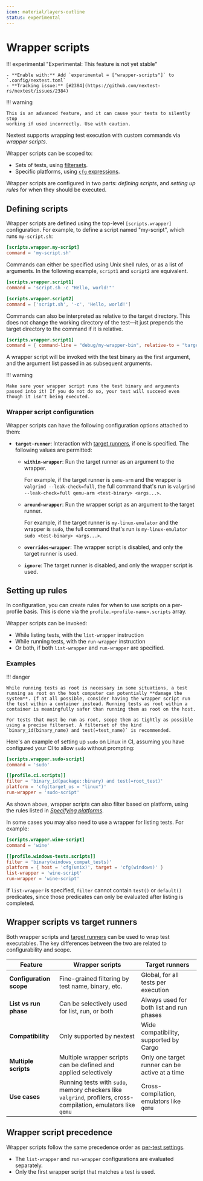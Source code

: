 ```yaml
---
icon: material/layers-outline
status: experimental
---
```


# Wrapper scripts

<!-- md:version 0.9.98 -->

!!! experimental "Experimental: This feature is not yet stable"

    - **Enable with:** Add `experimental = ["wrapper-scripts"]` to `.config/nextest.toml`
    - **Tracking issue:** [#2384](https://github.com/nextest-rs/nextest/issues/2384)

!!! warning

    This is an advanced feature, and it can cause your tests to silently stop
    working if used incorrectly. Use with caution.

Nextest supports wrapping test execution with custom commands via _wrapper scripts_.

Wrapper scripts can be scoped to:

* Sets of tests, using [filtersets](../filtersets/index.md).
* Specific platforms, using [`cfg` expressions](../configuration/specifying-platforms.md).

Wrapper scripts are configured in two parts: _defining scripts_, and _setting up rules_ for when they should be executed.

## Defining scripts

Wrapper scripts are defined using the top-level `[scripts.wrapper]` configuration. For example, to define a script named "my-script", which runs `my-script.sh`:

```toml title="Wrapper script definition in <code>.config/nextest.toml</code>"
[scripts.wrapper.my-script]
command = 'my-script.sh'
```

Commands can either be specified using Unix shell rules, or as a list of arguments. In the following example, `script1` and `script2` are equivalent.

```toml
[scripts.wrapper.script1]
command = 'script.sh -c "Hello, world!"'

[scripts.wrapper.script2]
command = ['script.sh', '-c', 'Hello, world!']
```

Commands can also be interpreted as relative to the target directory. This does not change the working directory of the test—it just prepends the target directory to the command if it is relative.

```toml
[scripts.wrapper.script1]
command = { command-line = "debug/my-wrapper-bin", relative-to = "target" }
```

A wrapper script will be invoked with the test binary as the first argument, and the argument list passed in as subsequent arguments.

!!! warning

    Make sure your wrapper script runs the test binary and arguments passed into it! If you do not do so, your test will succeed even though it isn't being executed.

### Wrapper script configuration

Wrapper scripts can have the following configuration options attached to them:

- **`target-runner`**: Interaction with [target runners](../features/target-runners.md), if one is specified. The following values are permitted:

  - **`within-wrapper`**: Run the target runner as an argument to the wrapper.

    For example, if the target runner is `qemu-arm` and the wrapper is `valgrind --leak-check=full`, the full command that's run is `valgrind --leak-check=full qemu-arm <test-binary> <args...>`.

  - **`around-wrapper`**: Run the wrapper script as an argument to the target runner.

    For example, if the target runner is `my-linux-emulator` and the wrapper is `sudo`, the full command that's run is `my-linux-emulator sudo <test-binary> <args...>`.

  - **`overrides-wrapper`**: The wrapper script is disabled, and only the target runner is used.

  - **`ignore`**: The target runner is disabled, and only the wrapper script is used.

## Setting up rules

In configuration, you can create rules for when to use scripts on a per-profile basis. This is done via the `profile.<profile-name>.scripts` array.

Wrapper scripts can be invoked:

* While listing tests, with the `list-wrapper` instruction
* While running tests, with the `run-wrapper` instruction
* Or both, if both `list-wrapper` and `run-wrapper` are specified.

### Examples

!!! danger

    While running tests as root is necessary in some situations, a test running as root on the host computer can potentially **damage the system**. If at all possible, consider having the wrapper script run the test within a container instead. Running tests as root within a container is meaningfully safer than running them as root on the host.

    For tests that must be run as root, scope them as tightly as possible using a precise filterset. A filterset of the kind `binary_id(binary_name) and test(=test_name)` is recommended.

Here's an example of setting up `sudo` on Linux in CI, assuming you have configured your CI to allow `sudo` without prompting:

```toml title="Basic rules"
[scripts.wrapper.sudo-script]
command = 'sudo'

[[profile.ci.scripts]]
filter = 'binary_id(package::binary) and test(=root_test)'
platform = 'cfg(target_os = "linux")'
run-wrapper = 'sudo-script'
```

As shown above, wrapper scripts can also filter based on platform, using the rules listed in [_Specifying platforms_](specifying-platforms.md).

In some cases you may also need to use a wrapper for listing tests. For example:

```toml title="Using a wrapper for both listing and running tests"
[scripts.wrapper.wine-script]
command = 'wine'

[[profile.windows-tests.scripts]]
filter = 'binary(windows_compat_tests)'
platform = { host = 'cfg(unix)', target = 'cfg(windows)' }
list-wrapper = 'wine-script'
run-wrapper = 'wine-script'
```

If `list-wrapper` is specified, `filter` cannot contain `test()` or `default()` predicates, since those predicates can only be evaluated after listing is completed.

## Wrapper scripts vs target runners

Both wrapper scripts and [target runners](../features/target-runners.md) can be used to wrap test executables. The key differences between the two are related to configurability and scope.

| Feature                 | Wrapper scripts                                                                                                 | Target runners                                 |
| ----------------------- | --------------------------------------------------------------------------------------------------------------- | ---------------------------------------------- |
| **Configuration scope** | Fine-grained filtering by test name, binary, etc.                                                               | Global, for all tests per execution            |
| **List vs run phase**   | Can be selectively used for list, run, or both                                                                  | Always used for both list and run phases       |
| **Compatibility**       | Only supported by nextest                                                                                       | Wide compatibility, supported by Cargo         |
| **Multiple scripts**    | Multiple wrapper scripts can be defined and applied selectively                                                 | Only one target runner can be active at a time |
| **Use cases**           | Running tests with `sudo`, memory checkers like `valgrind`, profilers, cross-compilation, emulators like `qemu` | Cross-compilation, emulators like `qemu`       |

## Wrapper script precedence

Wrapper scripts follow the same precedence order as [per-test settings](per-test-overrides.md#override-precedence).

* The `list-wrapper` and `run-wrapper` configurations are evaluated separately.
* Only the first wrapper script that matches a test is used.
